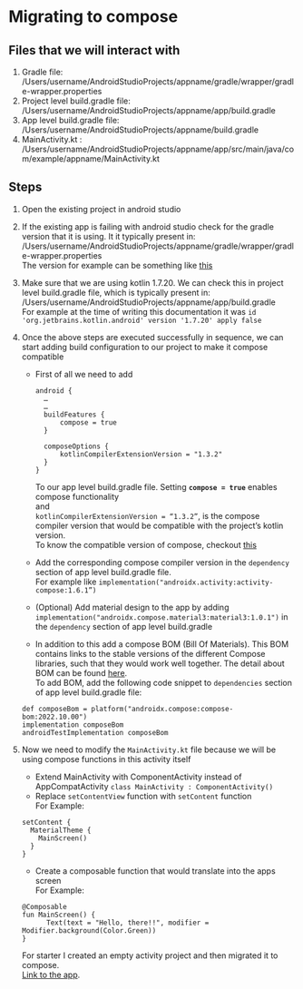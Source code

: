 # Migrating to compose

## Files that we will interact with
1. Gradle file:  /Users/username/AndroidStudioProjects/appname/gradle/wrapper/gradle-wrapper.properties 
2. Project level build.gradle file: /Users/username/AndroidStudioProjects/appname/app/build.gradle 
3. App level build.gradle file: /Users/username/AndroidStudioProjects/appname/build.gradle 
4. MainActivity.kt : /Users/username/AndroidStudioProjects/appname/app/src/main/java/com/example/appname/MainActivity.kt

## Steps
1. Open the existing project in android studio
2. If the existing app is failing with android studio check for the gradle version that it is using. It it typically present in:\
/Users/username/AndroidStudioProjects/appname/gradle/wrapper/gradle-wrapper.properties \
The version for example can be something like [this](https://developer.android.com/jetpack/compose/interop/adding#setup-studio)
3. Make sure that we are using kotlin 1.7.20. We can check this in project level build.gradle file, which is typically present in:\
/Users/username/AndroidStudioProjects/appname/app/build.gradle \
For example at the time of writing this documentation it was `id 'org.jetbrains.kotlin.android' version '1.7.20' apply false`
4. Once the above steps are executed successfully in sequence, we can start adding build configuration to our project to make it compose compatible
      - First of all we need to add 
          ```
          android {
            …
            …   
            buildFeatures {
                compose = true
            }

            composeOptions {
                kotlinCompilerExtensionVersion = "1.3.2"
            }
          }
        ```
        To our app level build.gradle file.
        Setting **`compose = true`** enables compose functionality\
        and\
        `kotlinCompilerExtensionVersion = “1.3.2”`, is the compose compiler version that would be compatible with the project’s kotlin version. \
        To know the compatible version of compose, checkout [this](https://developer.android.com/jetpack/androidx/releases/compose-kotlin#pre-release_kotlin_compatibility)
        
      - Add the corresponding compose compiler version in the `dependency` section of app level build.gradle file. \
      For example like `implementation("androidx.activity:activity-compose:1.6.1”)`
      - (Optional) Add material design to the app by adding `implementation("androidx.compose.material3:material3:1.0.1")` in the `dependency` section of app level build.gradle
      - In addition to this add a compose BOM (Bill Of Materials). This BOM contains links to the stable versions of the different Compose libraries, such that they would work well together. The detail about BOM can be found [here](https://developer.android.com/jetpack/compose/setup#bom-version-mapping).\
      To add BOM, add the following code snippet to `dependencies` section of app level build.gradle file:
      ```
      def composeBom = platform("androidx.compose:compose-bom:2022.10.00")
      implementation composeBom
      androidTestImplementation composeBom
      ```
      
5. Now we need to modify the `MainActivity.kt` file because we will be using compose functions in this activity itself

    - Extend MainActivity with ComponentActivity instead of AppCompatActivity `class MainActivity : ComponentActivity()`
    - Replace `setContentView` function with `setContent` function\
    For Example:
    ```
    setContent {
      MaterialTheme {
        MainScreen()
      }
    }
    ```
    - Create a composable function that would translate into the apps screen\
    For Example:
    ```
    @Composable
    fun MainScreen() {
          Text(text = "Hello, there!!", modifier = Modifier.background(Color.Green))
    }
    ```
    
    For starter I created an empty activity project and then migrated it to compose. \
    [Link to the app](https://github.com/litoco/SmallProjects/tree/main/MigrateItToCompose).
